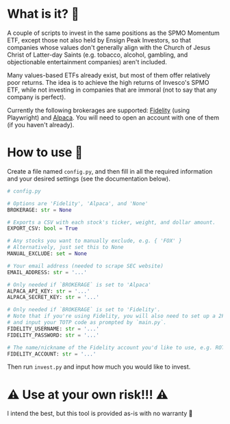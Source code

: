 # What is it? 🤔
A couple of scripts to invest in the same positions as the SPMO Momentum ETF, except those not also held by Ensign Peak Investors, so that companies whose values don't generally align with the Church of Jesus Christ of Latter-day Saints (e.g. tobacco, alcohol, gambling, and objectionable entertainment companies) aren't included.

Many values-based ETFs already exist, but most of them offer relatively poor returns. The idea is to achieve the high returns of Invesco's SPMO ETF, while not investing in companies that are immoral (not to say that any company is perfect).

Currently the following brokerages are supported: [Fidelity](fidelity.com) (using Playwright) and [Alpaca](https://alpaca.markets/). You will need to open an account with one of them (if you haven't already).

# How to use 🔧
Create a file named `config.py`, and then fill in all the required information and your desired settings (see the documentation below).

```py
# config.py

# Options are 'Fidelity', 'Alpaca', and 'None'
BROKERAGE: str = None

# Exports a CSV with each stock's ticker, weight, and dollar amount.
EXPORT_CSV: bool = True

# Any stocks you want to manually exclude, e.g. { 'FOX' }
# Alternatively, just set this to None
MANUAL_EXCLUDE: set = None

# Your email address (needed to scrape SEC website)
EMAIL_ADDRESS: str = '...'

# Only needed if `BROKERAGE` is set to 'Alpaca'
ALPACA_API_KEY: str = '...'
ALPACA_SECRET_KEY: str = '...'

# Only needed if `BROKERAGE` is set to 'Fidelity'.
# Note that if you're using Fidelity, you will also need to set up a 2FA authenticator app,
# and input your TOTP code as prompted by `main.py`.
FIDELITY_USERNAME: str = '...'
FIDELITY_PASSWORD: str = '...'

# The name/nickname of the Fidelity account you'd like to use, e.g. ROTH IRA
FIDELITY_ACCOUNT: str = '...'
```

Then run `invest.py` and input how much you would like to invest.

# ⚠️ Use at your own risk!!! ⚠️
I intend the best, but this tool is provided as-is with no warranty 🙂

